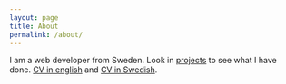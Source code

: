 ```yaml
---
layout: page
title: About
permalink: /about/
---
```


I am a web developer from Sweden.
Look in [projects]({{site.baseurl}}/projects/) to see what I have done.
[CV in english](https://drive.google.com/file/d/0BzRt5LGKvDl7d21xaXg0eXRfQ0E/view?usp=sharing) and [CV in Swedish](https://drive.google.com/file/d/0BzRt5LGKvDl7QmJvLUpCN2ZXWVE/view?usp=sharing).